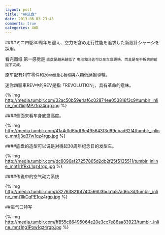 ```yaml
---
layout: post
title: "AR底盘"
date: 2013-06-03 23:43
comments: true
categories: 4WD
---
```


####ミニ四駆30周年を迎え、空力を含め走行性能を追求した新設計シャーシを採用。

看完图纸 第一感觉是 `底盘是越来越低了`  `电池和马达可以在车底更换，而且是在不拆壳的前提下完成。`

原车配有刹车零件和`26mm低重心胎框`與六顆低磨擦導輪。

迷你四驅車REV中的REV是指「REVOLUTION」，具有革命的意味。

{% img http://media.tumblr.com/32ac50b59e4af6c02874ee053816f3c9/tumblr_inline_mnt1idjMPz1qz4rgp.jpg %}

<!-- more -->

####侧面来看车身底盘高度。

{% img http://media.tumblr.com/41a4dfd6bdf6e495643f3d69cbad62f4/tumblr_inline_mnt1j3q37w1qz4rgp.jpg %}

####底盘的造型可以说是对得起30周年纪念日的发型车。

{% img http://media.tumblr.com/dc8096af27257865d2db2f25f5135511/tumblr_inline_mnt1l1fRxL1qz4rgp.jpg %}

####传说中的空气动力系统

{% img http://media.tumblr.com/b32763821bf74056603bda1a57ad6c3d/tumblr_inline_mnt1lkCqPE1qz4rgp.jpg %}


##进气口特写

{% img http://media.tumblr.com/ff855c86495064e20e3cc7e86aa83923/tumblr_inline_mnt1ng1Pow1qz4rgp.jpg %}

